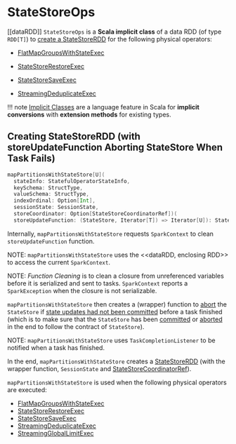 # StateStoreOps

[[dataRDD]]
`StateStoreOps` is a **Scala implicit class** of a data RDD (of type `RDD[T]`) to [create a StateStoreRDD](#mapPartitionsWithStateStore) for the following physical operators:

* [FlatMapGroupsWithStateExec](../physical-operators/FlatMapGroupsWithStateExec.md)

* [StateStoreRestoreExec](../physical-operators/StateStoreRestoreExec.md)

* [StateStoreSaveExec](../physical-operators/StateStoreSaveExec.md)

* [StreamingDeduplicateExec](../physical-operators/StreamingDeduplicateExec.md)

!!! note
    [Implicit Classes](http://docs.scala-lang.org/overviews/core/implicit-classes.html) are a language feature in Scala for **implicit conversions** with **extension methods** for existing types.

## <span id="mapPartitionsWithStateStore"> Creating StateStoreRDD (with storeUpdateFunction Aborting StateStore When Task Fails)

```scala
mapPartitionsWithStateStore[U](
  stateInfo: StatefulOperatorStateInfo,
  keySchema: StructType,
  valueSchema: StructType,
  indexOrdinal: Option[Int],
  sessionState: SessionState,
  storeCoordinator: Option[StateStoreCoordinatorRef])(
  storeUpdateFunction: (StateStore, Iterator[T]) => Iterator[U]): StateStoreRDD[T, U]
```

Internally, `mapPartitionsWithStateStore` requests `SparkContext` to clean `storeUpdateFunction` function.

NOTE: `mapPartitionsWithStateStore` uses the <<dataRDD, enclosing RDD>> to access the current `SparkContext`.

NOTE: *Function Cleaning* is to clean a closure from unreferenced variables before it is serialized and sent to tasks. `SparkContext` reports a `SparkException` when the closure is not serializable.

`mapPartitionsWithStateStore` then creates a (wrapper) function to [abort](StateStore.md#abort) the `StateStore` if [state updates had not been committed](StateStore.md#hasCommitted) before a task finished (which is to make sure that the `StateStore` has been [committed](StateStore.md#commit) or [aborted](StateStore.md#abort) in the end to follow the contract of `StateStore`).

NOTE: `mapPartitionsWithStateStore` uses `TaskCompletionListener` to be notified when a task has finished.

In the end, `mapPartitionsWithStateStore` creates a [StateStoreRDD](StateStoreRDD.md) (with the wrapper function, `SessionState` and [StateStoreCoordinatorRef](StateStoreCoordinatorRef.md)).

`mapPartitionsWithStateStore` is used when the following physical operators are executed:

* [FlatMapGroupsWithStateExec](../physical-operators/FlatMapGroupsWithStateExec.md)
* [StateStoreRestoreExec](../physical-operators/StateStoreRestoreExec.md)
* [StateStoreSaveExec](../physical-operators/StateStoreSaveExec.md)
* [StreamingDeduplicateExec](../physical-operators/StreamingDeduplicateExec.md)
* [StreamingGlobalLimitExec](../physical-operators/StreamingGlobalLimitExec.md)
